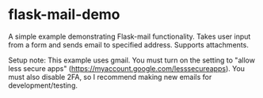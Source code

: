 # flask-mail-demo

A simple example demonstrating Flask-mail functionality. Takes user input from a form and sends email to specified address. Supports attachments.

Setup note:
This example uses gmail. You must turn on the setting to "allow less secure apps" (https://myaccount.google.com/lesssecureapps). You must also disable 2FA, so I recommend making new emails for development/testing.
